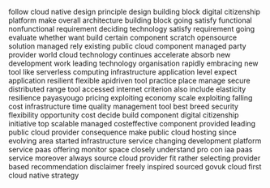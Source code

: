 follow cloud native design principle design building block digital citizenship platform make overall architecture building block going satisfy functional nonfunctional requirement deciding technology satisfy requirement going evaluate whether want build certain component scratch opensource solution managed rely existing public cloud component managed party provider world cloud technology continues accelerate absorb new development work leading technology organisation rapidly embracing new tool like serverless computing infrastructure application level expect application resilient flexible apidriven tool practice place manage secure distributed range tool accessed internet criterion also include elasticity resilience payasyougo pricing exploiting economy scale exploiting falling cost infrastructure time quality management tool best breed security flexibility opportunity cost decide build component digital citizenship initiative top scalable managed costeffective component provided leading public cloud provider consequence make public cloud hosting since evolving area started infrastructure service changing development platform service paas offering monitor space closely understand pro con iaa paas service moreover always source cloud provider fit rather selecting provider based recommendation disclaimer freely inspired sourced govuk cloud first cloud native strategy